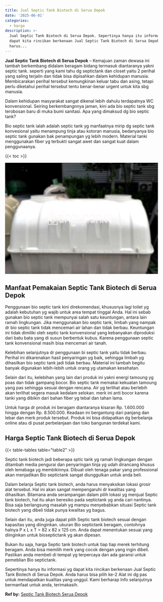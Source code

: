 ```yaml
---
title: Jual Septic Tank Biotech di Serua Depok
date: '2025-06-01'
categories:
  - harga
description: >-
  Jual Septic Tank Biotech di Serua Depok. Sepertinya hanya itu informasi yg
  dapat kita rincikan berkenaan Jual Septic Tank Biotech di Serua Depok. Anda
  harus...
---
```


**Jual Septic Tank Biotech di Serua Depok** – Kemajuan zaman dewasa ini tambah berkembang didalam beragam bidang termasuk diantaranya yakni septic tank. seperti yang kami tahu dg septictank dan closet yaitu 2 perihal yang saling terjalin dan tidak bisa dipisahkan dalam kehidupan manusia. Membicarakan perihal tersebut kemungkinan keluar tabu dan asing, tetapi perlu diketahui perihal tersebut tentu benar-benar urgent untuk kita sbg manusia.

Dalam kehidupan masyarakat sangat dikenal lebih dahulu terdapatnya WC konvensional. Seiring berkembangnnya jaman, kini ada bio septic tank sbg terobosan baru di muka bumi sanitasi. Apa yang dimaksud dg bio septic tank?

Bio septic tank ialah adalah septic tank yg manfaatnya mirip dg septic tank konvesional yaitu menampung tinja atau kotoran manusia, bedanyanya bio septic tank gunakan bak penampungan yg lebih modern. Material tanki menggunakan fiber yg terbukti sangat awet dan sangat kuat dalam penggunaanya.

{{< toc >}}

![Jual Septic Tank Biotech di Serua Depok](/images/jual-bio-septictank-40.png)

## Manfaat Pemakaian Septic Tank Biotech di Serua Depok

Penggunaan bio septic tank kini direkomendasi, khususnya lagi toilet yg adalah kebutuhan yg wajib untuk area tempat tinggal Anda. Hal ini sebab gunakan bio septic tank mempunyai salah satu keuntungan, antara lain ramah lingkungan. Jika menggunakan bio septic tank, limbah yang nampak dr bio septic tank tidak mencemari air lahan dan tidak berbau. Keuntungan ini tidak dimiliki oleh septic tank konvensional yang kebanyakan diproduksi dari batu bata yang di susun berbentuk kubus. Karena penggunaan septic tank konvensional masih bisa mencemari air tanah.

Kelebihan selanjutnya dr penggunaan bi septic tank yaitu tidak berbau. Perihal ini dikarenakan hasil penyaringan yg baik, sehingga limbah yg dihasilkan bio septic tank jadi tidak berbau. Material ini tambah begitu banyak digunakan lebih-lebih untuk orang yg utamakan kesehatan.

Selain dari itu, kelebihan yang lain dari produk ini yakni energi tamoung yg poas dan tidak gampang bocor. Bio septic tank memakai kekuatan tamoung yang pas sehingga sesuai dengan rencana. Air yg terlihat atau berlebih akan terlihat segera masuk kedalam selokan. merk ini anti bocor karena tanki yang dibikin dari bahan fiber yg tebal dan tahan lama.

Untuk harga dr produk ini beragam diantaranya kisaran Rp. 1.600.000 hingga dengan Rp. 8.500.000. Keadaan ini bergantung dari panjang dan lebar dan merk produk tersebut. Produk ini bisa didapatkan dg berbelanja online atau di pusat perbelanjaan dan toko bangunan terdekat kami.

## Harga Septic Tank Biotech di Serua Depok

{{< table-tables table="table2" >}}

Septic tank biotech jadi beberapa sptic tank yg ramah lingkungan dengan ditambah media pengurai dan penyaringan tinja yg udah dirancang khusus oleh lemabaga yg membikinnya. Dibuat oleh tenaga pakar yang professional akan menjadikan Bio septictank sangat diunggulkan untuk anda beli.

Dalam belanja Septic tank biotech, anda harus menyaksikan lokasi grosir alat tersebut. Hal ini akan sangat mempengaruhi dr kwalitas yang dihasilkan. Bilamana anda serampangan dalam pilih lokasi yg menjual Septic tank biotech, hal itu akan beresiko pada septictank yg anda cari nantinya. Bisa saja berlangsung masalah yg mampu menyebabkan situasi Septic tank biotech yang dibeli tidak punya kwalitas yg bagus.

Selain dari itu, anda juga dapat pilih Septic tank biotech sesuai dengan kapasitas yang diinginkan. ukuran Bio septictank beragam, contohnya halnya P x L x T = 82 x 82 x 125 cm. Anda dapat menentukan sesuai yang diinginkan untuk bioseptictank yg akan dipesan.

Bukan itu saja, harga Septic tank biotech untuk tiap tiap merek terhitung beragam. Anda bisa memilih merk yang cocok dengan yang ingin dibeli. Pastikan anda membeli di tempat yg terpercaya dan ada garansi untuk pemeblian Bio septictank.

Sepertinya hanya itu informasi yg dapat kita rincikan berkenaan Jual Septic Tank Biotech di Serua Depok. Anda harus bisa pilih ke-2 Alat ini dg pas untuk mendapatkan kualitas yang unggul. Kami berharap Info selanjutnya bermanfaat untuk anda, terimakasih.

**Ref by:** [Septic Tank Biotech Serua Depok](https://id.wikipedia.org/wiki/Septic)
